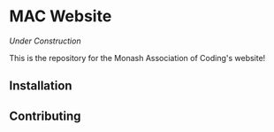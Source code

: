 # MAC Website

_Under Construction_

This is the repository for the Monash Association of Coding's website!

## Installation

## Contributing

